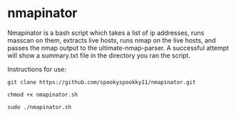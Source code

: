 # nmapinator
Nmapinator is a bash script which takes a list of ip addresses, runs masscan on them, extracts live hosts, runs nmap on the live hosts, and passes the nmap output to the ultimate-nmap-parser. A successful attempt will show a summary.txt file in the directory you ran the script.

Instructions for use:
```
git clone https://github.com/spookyspookky11/nmapinator.git 

chmod +x nmapinator.sh

sudo ./nmapinator.sh 
```
